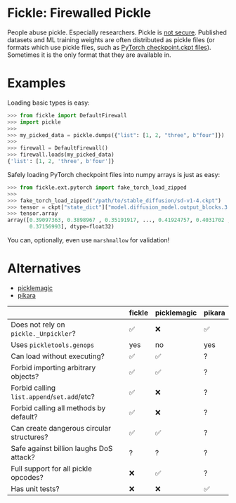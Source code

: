 # Fickle: Firewalled Pickle

People abuse pickle. Especially researchers. Pickle is [not secure](https://docs.python.org/3/library/pickle.html). Published datasets and ML training weights are often distributed as pickle files (or formats which use pickle files, such as [PyTorch checkpoint.ckpt files](https://pytorch.org/tutorials/beginner/saving_loading_models.html)). Sometimes it is the only format that they are available in.

# Examples

Loading basic types is easy:

```python
>>> from fickle import DefaultFirewall
>>> import pickle
>>>
>>> my_picked_data = pickle.dumps({"list": [1, 2, "three", b"four"]})
>>>
>>> firewall = DefaultFirewall()
>>> firewall.loads(my_picked_data)
{'list': [1, 2, 'three', b'four']}
```

Safely loading PyTorch checkpoint files into numpy arrays is just as easy:

```python
>>> from fickle.ext.pytorch import fake_torch_load_zipped
>>>
>>> fake_torch_load_zipped("/path/to/stable_diffusion/sd-v1-4.ckpt")
>>> tensor = ckpt["state_dict"]["model.diffusion_model.output_blocks.3.1.norm.weight"]
>>> tensor.array
array([0.39097363, 0.3898967 , 0.35191917, ..., 0.41924757, 0.4031702 ,
       0.37156993], dtype=float32)
```

You can, optionally, even use `marshmallow` for validation!

# Alternatives

- [picklemagic](https://github.com/CensoredUsername/picklemagic)
- [pikara](https://pypi.org/project/pikara)

|                                                | fickle | picklemagic | pikara |
|------------------------------------------------|--------|-------------|--------|
| Does not rely on `pickle._Unpickler`?          | ✅      | ❌           | ✅      |
| Uses `pickletools.genops`                      | yes    | no          | yes    |
| Can load without executing?                    | ✅      | ✅           | ?      |
| Forbid importing arbitrary objects?            | ✅      | ✅           | ?      |
| Forbid calling `list.append`/`set.add`/etc?    | ✅      | ❌           | ?      |
| Forbid calling all methods by default?         | ✅      | ❌           | ?      |
| Can create dangerous circular structures?      | ✅      | ✅           | ?      |
| Safe against billion laughs DoS attack?        | ?      | ?           | ?      |
| Full support for all pickle opcodes?           | ❌      | ✅           | ?      |
| Has unit tests?                                | ❌      | ❌           | ✅      |

